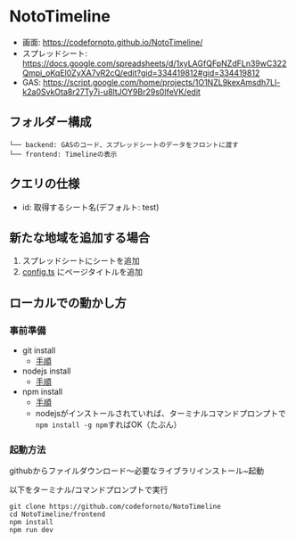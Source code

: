 # NotoTimeline

- 画面: https://codefornoto.github.io/NotoTimeline/  
- スプレッドシート: https://docs.google.com/spreadsheets/d/1xyLAGfQFpNZdFLn39wC322Qmpi_oKqEl0ZyXA7vR2cQ/edit?gid=334419812#gid=334419812  
- GAS: https://script.google.com/home/projects/1O1NZL9kexAmsdh7Ll-k2a0SvkOta8r27Ty7i-u8ltJOY9Br29s0IfeVK/edit

## フォルダー構成

```
└── backend: GASのコード、スプレッドシートのデータをフロントに渡す
└── frontend: Timelineの表示
```


## クエリの仕様

* id: 取得するシート名(デフォルト: test)

## 新たな地域を追加する場合

1. スプレッドシートにシートを追加
2. [config.ts](./frontend/src/config.ts) にページタイトルを追加


## ローカルでの動かし方

### 事前準備

* git install
  * [手順](https://git-scm.com/downloads)
* nodejs install
  * [手順](https://nodejs.org/en/download)
* npm install  
  * [手順](https://docs.npmjs.com/downloading-and-installing-node-js-and-npm)
  * nodejsがインストールされていれば、ターミナルコマンドプロンプトで```npm install -g npm```すればOK（たぶん）

### 起動方法

githubからファイルダウンロード〜必要なライブラリインストール~起動

以下をターミナル/コマンドプロンプトで実行
```
git clone https://github.com/codefornoto/NotoTimeline
cd NotoTimeline/frontend
npm install
npm run dev
```
